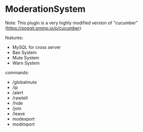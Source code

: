 # ModerationSystem

Note: This plugin is a very highly modified version of "cucumber" (https://poggit.pmmp.io/p/cucumber)

features: 

- MySQL for cross server
- Ban System
- Mute System
- Warn System

commands:

- /globalmute
- /ip
- /alert
- /rawtell
- /hide
- /join
- /leave
- modexport
- modimport

